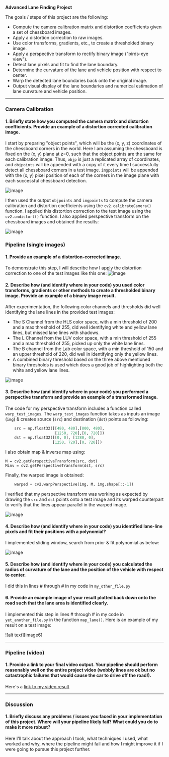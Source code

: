**Advanced Lane Finding Project**

The goals / steps of this project are the following:

* Compute the camera calibration matrix and distortion coefficients given a set of chessboard images.
* Apply a distortion correction to raw images.
* Use color transforms, gradients, etc., to create a thresholded binary image.
* Apply a perspective transform to rectify binary image ("birds-eye view").
* Detect lane pixels and fit to find the lane boundary.
* Determine the curvature of the lane and vehicle position with respect to center.
* Warp the detected lane boundaries back onto the original image.
* Output visual display of the lane boundaries and numerical estimation of lane curvature and vehicle position.

---

### Camera Calibration

#### 1. Briefly state how you computed the camera matrix and distortion coefficients. Provide an example of a distortion corrected calibration image. 

I start by preparing "object points", which will be the (x, y, z) coordinates of the chessboard corners in the world. Here I am assuming the chessboard is fixed on the (x, y) plane at z=0, such that the object points are the same for each calibration image.  Thus, `objp` is just a replicated array of coordinates, and `objpoints` will be appended with a copy of it every time I successfully detect all chessboard corners in a test image.  `imgpoints` will be appended with the (x, y) pixel position of each of the corners in the image plane with each successful chessboard detection.

![image](https://user-images.githubusercontent.com/24778538/85175933-8c691680-b270-11ea-933b-9a89ceb3a41a.png)

I then used the output `objpoints` and `imgpoints` to compute the camera calibration and distortion coefficients using the `cv2.calibrateCamera()` function. I applied this distortion correction to the test image using the `cv2.undistort()` function. I also applied perspective transform on the chessboard images and obtained the results: 

![image](https://user-images.githubusercontent.com/24778538/85176596-15cd1880-b272-11ea-808b-ba023b19ef8f.png)

### Pipeline (single images)

#### 1. Provide an example of a distortion-corrected image.

To demonstrate this step, I will describe how I apply the distortion correction to one of the test images like this one:
![image](https://user-images.githubusercontent.com/24778538/85209492-63a85600-b330-11ea-8a1c-04018e4d2386.png)

#### 2. Describe how (and identify where in your code) you used color transforms, gradients or other methods to create a thresholded binary image.  Provide an example of a binary image result.

After experimentation, the following color channels and thresholds did well identifying the lane lines in the provided test images:

- The S Channel from the HLS color space, with a min threshold of 200 and a max threshold of 255, did well identifying white and yellow lane lines, but missed lane lines with shadows.
- The L Channel from the LUV color space, with a min threshold of 255 and a max threshold of 255, picked up only the white lane lines.
- The B channel from the Lab color space, with a min threshold of 150 and an upper threshold of 220, did well in identifying only the yellow lines.
- A combined binary threshold based on the three above mentioned binary thresholds is used which does a good job of highlighting both the white and yellow lane lines.

![image](https://user-images.githubusercontent.com/24778538/85209620-390acd00-b331-11ea-906a-e02ae555ad6d.png)

#### 3. Describe how (and identify where in your code) you performed a perspective transform and provide an example of a transformed image.

The code for my perspective transform includes a function called `warp_test_images`.  The `warp_test_images` function takes as inputs an image (`img`) & creates source (`src`) and destination (`dst`) points as following:

```python
    src = np.float32([[480, 480],[800, 480],
                      [1250, 720],[0, 720]])
    dst = np.float32([[0, 0], [1280, 0], 
                     [1250, 720],[0, 720]])
```

I also obtain map & inverse map using:

    M = cv2.getPerspectiveTransform(src, dst)
    Minv = cv2.getPerspectiveTransform(dst, src)
    
Finally, the warped image is obtained:

```python
    warped = cv2.warpPerspective(img, M, img.shape[::-1])
```

I verified that my perspective transform was working as expected by drawing the `src` and `dst` points onto a test image and its warped counterpart to verify that the lines appear parallel in the warped image.

![image](https://user-images.githubusercontent.com/24778538/85225606-77a09600-b3ca-11ea-90c7-5e1cdec8cba7.png)

#### 4. Describe how (and identify where in your code) you identified lane-line pixels and fit their positions with a polynomial?

I implemented sliding window, search from prior & fit polynomial as below:

![image](https://user-images.githubusercontent.com/24778538/85254365-07d8ec80-b458-11ea-8776-aca4b07e8d54.png)

#### 5. Describe how (and identify where in your code) you calculated the radius of curvature of the lane and the position of the vehicle with respect to center.

I did this in lines # through # in my code in `my_other_file.py`

#### 6. Provide an example image of your result plotted back down onto the road such that the lane area is identified clearly.

I implemented this step in lines # through # in my code in `yet_another_file.py` in the function `map_lane()`.  Here is an example of my result on a test image:

![alt text][image6]

---

### Pipeline (video)

#### 1. Provide a link to your final video output.  Your pipeline should perform reasonably well on the entire project video (wobbly lines are ok but no catastrophic failures that would cause the car to drive off the road!).

Here's a [link to my video result](./project_video.mp4)

---

### Discussion

#### 1. Briefly discuss any problems / issues you faced in your implementation of this project.  Where will your pipeline likely fail?  What could you do to make it more robust?

Here I'll talk about the approach I took, what techniques I used, what worked and why, where the pipeline might fail and how I might improve it if I were going to pursue this project further.  
